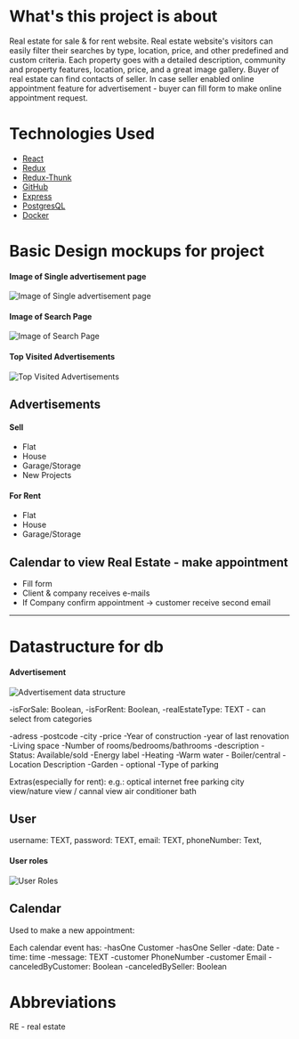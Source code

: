 # What's this project is about

Real estate for sale & for rent website. Real estate website's visitors can easily filter their searches by type, location, price, and other predefined and custom criteria. Each property goes with a detailed description, community and property features, location, price, and a great image gallery.
Buyer of real estate can find contacts of seller. In case seller enabled online appointment feature for advertisement - buyer can fill form to make online appointment request.

# Technologies Used

- [React](https://reactjs.org/)
- [Redux](https://redux.js.org/)
- [Redux-Thunk](https://github.com/reduxjs/redux-thunk)
- [GitHub](http://github.com)
- [Express](https://expressjs.com/)
- [PostgresQL](https://www.postgresql.org/)
- [Docker](https://www.docker.com/)

# Basic Design mockups for project

#### Image of Single advertisement page

![Image of Single advertisement page](https://github.com/jkarelins/real-estate-site/blob/master/images/One_Advertisement_page.png?raw=true)

#### Image of Search Page

![Image of Search Page](https://github.com/jkarelins/real-estate-site/blob/master/images/Search_page.png?raw=true)

#### Top Visited Advertisements

![Top Visited Advertisements](https://github.com/jkarelins/real-estate-site/blob/master/images/Top_rated_real_estate.png?raw=true)

## Advertisements

#### Sell

- Flat
- House
- Garage/Storage
- New Projects

#### For Rent

- Flat
- House
- Garage/Storage

## Calendar to view Real Estate - make appointment

- Fill form
- Client & company receives e-mails
- If Company confirm appointment -> customer receive second email

---

# Datastructure for db

#### Advertisement

![Advertisement data structure](https://github.com/jkarelins/real-estate-site/blob/master/images/advert-data-table.png?raw=true)

-isForSale: Boolean,
-isForRent: Boolean,
-realEstateType: TEXT - can select from categories

-adress
-postcode
-city
-price
-Year of construction
-year of last renovation
-Living space
-Number of rooms/bedrooms/bathrooms
-description
-Status: Available/sold
-Energy label
-Heating
-Warm water - Boiler/central
-Location Description
-Garden - optional
-Type of parking

Extras(especially for rent):
e.g.:
optical internet
free parking
city view/nature view / cannal view
air conditioner
bath

## User

username: TEXT,
password: TEXT,
email: TEXT,
phoneNumber: Text,

#### User roles

![User Roles](https://github.com/jkarelins/real-estate-site/blob/master/images/user-roles-updated.png?raw=true)

## Calendar

Used to make a new appointment:

Each calendar event has:
-hasOne Customer
-hasOne Seller
-date: Date
-time: time
-message: TEXT
-customer PhoneNumber
-customer Email
-canceledByCustomer: Boolean
-canceledBySeller: Boolean

# Abbreviations

RE - real estate
